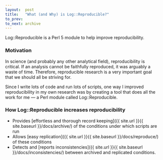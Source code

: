 ```yaml
---
layout:  post
title:   "What (and Why) is Log::Reproducible?"
to_prev:
to_next: archive
---
```

Log::Reproducible is a Perl 5 module to help improve reproducibility.

### Motivation
In science (and probably any other analytical field), reproducibility is critical. If an analysis cannot be faithfully reproduced, it was arguably a waste of time. Therefore, reproducible research is a very important goal that we should all be striving for.

Since I write lots of code and run lots of scripts, one way I improved reproducibility in my own research was by creating a tool that does all the work for me — a Perl module called Log::Reproducible.

<!-- Increase your reproducibility with the Perl module Log::Reproducible. -->

<!-- **TAGLINE:** Set it and forget it... *until you need it!* -->

### How Log::Reproducible increases reproducibility

- Provides [effortless and thorough record keeping]({{ site.url }}{{ site.baseurl }}/docs/archive/) of the conditions under which scripts are run
- Allows [easy replication]({{ site.url }}{{ site.baseurl }}/docs/reproduce/) of these conditions
- Detects and [reports inconsistencies]({{ site.url }}{{ site.baseurl }}/docs/inconsistencies/) between archived and replicated conditions.
